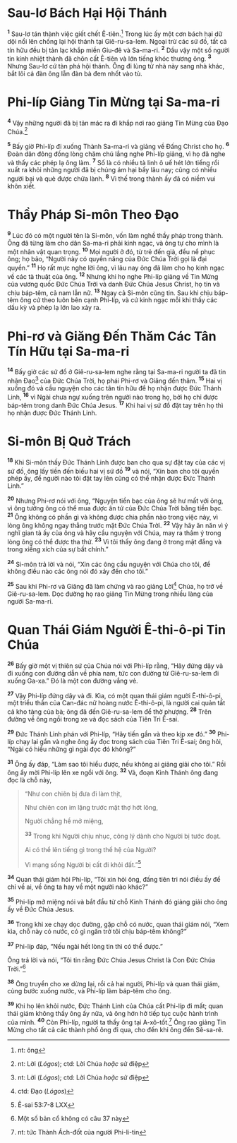 # Sau-lơ Bách Hại Hội Thánh
<sup><b>1</b></sup> Sau-lơ tán thành việc giết chết Ê-tiên.[^1-2dcecb9f-0ebb-4b69-a8a3-965bdbedee1c] Trong lúc ấy một cơn bách hại dữ dội nổi lên chống lại hội thánh tại Giê-ru-sa-lem. Ngoại trừ các sứ đồ, tất cả tín hữu đều bị tản lạc khắp miền Giu-đê và Sa-ma-ri. <sup><b>2</b></sup> Dầu vậy một số người tin kính nhiệt thành đã chôn cất Ê-tiên và lớn tiếng khóc thương ông. <sup><b>3</b></sup> Nhưng Sau-lơ cứ tàn phá hội thánh. Ông đi lùng từ nhà này sang nhà khác, bắt lôi cả đàn ông lẫn đàn bà đem nhốt vào tù.

# Phi-líp Giảng Tin Mừng tại Sa-ma-ri
<sup><b>4</b></sup> Vậy những người đã bị tản mác ra đi khắp nơi rao giảng Tin Mừng của Ðạo Chúa.[^2-2dcecb9f-0ebb-4b69-a8a3-965bdbedee1c]

<sup><b>5</b></sup> Bấy giờ Phi-líp đi xuống Thành Sa-ma-ri và giảng về Ðấng Christ cho họ. <sup><b>6</b></sup> Ðoàn dân đông đồng lòng chăm chú lắng nghe Phi-líp giảng, vì họ đã nghe và thấy các phép lạ ông làm. <sup><b>7</b></sup> Số là có nhiều tà linh ô uế hét lớn tiếng rồi xuất ra khỏi những người đã bị chúng ám hại bấy lâu nay; cũng có nhiều người bại và què được chữa lành. <sup><b>8</b></sup> Vì thế trong thành ấy đã có niềm vui khôn xiết.

# Thầy Pháp Si-môn Theo Ðạo
<sup><b>9</b></sup> Lúc đó có một người tên là Si-môn, vốn làm nghề thầy pháp trong thành. Ông đã từng làm cho dân Sa-ma-ri phải kinh ngạc, và ông tự cho mình là một nhân vật quan trọng. <sup><b>10</b></sup> Mọi người ở đó, từ trẻ đến già, đều nể phục ông; họ bảo, “Người này có quyền năng của Ðức Chúa Trời gọi là đại quyền.” <sup><b>11</b></sup> Họ rất mực nghe lời ông, vì lâu nay ông đã làm cho họ kinh ngạc về các tà thuật của ông. <sup><b>12</b></sup> Nhưng khi họ nghe Phi-líp giảng về Tin Mừng của vương quốc Ðức Chúa Trời và danh Ðức Chúa Jesus Christ, họ tin và chịu báp-têm, cả nam lẫn nữ. <sup><b>13</b></sup> Ngay cả Si-môn cũng tin. Sau khi chịu báp-têm ông cứ theo luôn bên cạnh Phi-líp, và cứ kinh ngạc mỗi khi thấy các dấu kỳ và phép lạ lớn lao xảy ra.

# Phi-rơ và Giăng Ðến Thăm Các Tân Tín Hữu tại Sa-ma-ri
<sup><b>14</b></sup> Bấy giờ các sứ đồ ở Giê-ru-sa-lem nghe rằng tại Sa-ma-ri người ta đã tin nhận Ðạo[^3-2dcecb9f-0ebb-4b69-a8a3-965bdbedee1c] của Ðức Chúa Trời, họ phái Phi-rơ và Giăng đến thăm. <sup><b>15</b></sup> Hai vị xuống đó và cầu nguyện cho các tân tín hữu để họ nhận được Ðức Thánh Linh, <sup><b>16</b></sup> vì Ngài chưa ngự xuống trên người nào trong họ, bởi họ chỉ được báp-têm trong danh Ðức Chúa Jesus. <sup><b>17</b></sup> Khi hai vị sứ đồ đặt tay trên họ thì họ nhận được Ðức Thánh Linh.

# Si-môn Bị Quở Trách
<sup><b>18</b></sup> Khi Si-môn thấy Ðức Thánh Linh được ban cho qua sự đặt tay của các vị sứ đồ, ông lấy tiền đến biếu hai vị sứ đồ <sup><b>19</b></sup> và nói, “Xin ban cho tôi quyền phép ấy, để người nào tôi đặt tay lên cũng có thể nhận được Ðức Thánh Linh.”

<sup><b>20</b></sup> Nhưng Phi-rơ nói với ông, “Nguyện tiền bạc của ông sẽ hư mất với ông, vì ông tưởng ông có thể mua được ân tứ của Ðức Chúa Trời bằng tiền bạc. <sup><b>21</b></sup> Ông không có phần gì và không được chia phần nào trong việc này, vì lòng ông không ngay thẳng trước mặt Ðức Chúa Trời. <sup><b>22</b></sup> Vậy hãy ăn năn vì ý nghĩ gian tà ấy của ông và hãy cầu nguyện với Chúa, may ra thâm ý trong lòng ông có thể được tha thứ. <sup><b>23</b></sup> Vì tôi thấy ông đang ở trong mật đắng và trong xiềng xích của sự bất chính.”

<sup><b>24</b></sup> Si-môn trả lời và nói, “Xin các ông cầu nguyện với Chúa cho tôi, để không điều nào các ông nói đó xảy đến cho tôi.”

<sup><b>25</b></sup> Sau khi Phi-rơ và Giăng đã làm chứng và rao giảng Lời[^4-2dcecb9f-0ebb-4b69-a8a3-965bdbedee1c] Chúa, họ trở về Giê-ru-sa-lem. Dọc đường họ rao giảng Tin Mừng trong nhiều làng của người Sa-ma-ri.

# Quan Thái Giám Người Ê-thi-ô-pi Tin Chúa
<sup><b>26</b></sup> Bấy giờ một vị thiên sứ của Chúa nói với Phi-líp rằng, “Hãy đứng dậy và đi xuống con đường dẫn về phía nam, tức con đường từ Giê-ru-sa-lem đi xuống Ga-xa.” Ðó là một con đường vắng vẻ.

<sup><b>27</b></sup> Vậy Phi-líp đứng dậy và đi. Kìa, có một quan thái giám người Ê-thi-ô-pi, một triều thần của Can-đác nữ hoàng nước Ê-thi-ô-pi, là người cai quản tất cả kho tàng của bà; ông đã đến Giê-ru-sa-lem để thờ phượng. <sup><b>28</b></sup> Trên đường về ông ngồi trong xe và đọc sách của Tiên Tri Ê-sai.

<sup><b>29</b></sup> Ðức Thánh Linh phán với Phi-líp, “Hãy tiến gần và theo kịp xe đó.” <sup><b>30</b></sup> Phi-líp chạy lại gần và nghe ông ấy đọc trong sách của Tiên Tri Ê-sai; ông hỏi, “Ngài có hiểu những gì ngài đọc đó không?”

<sup><b>31</b></sup> Ông ấy đáp, “Làm sao tôi hiểu được, nếu không ai giảng giải cho tôi.” Rồi ông ấy mời Phi-líp lên xe ngồi với ông. <sup><b>32</b></sup> Vả, đoạn Kinh Thánh ông đang đọc là chỗ này,

> “Như con chiên bị đưa đi làm thịt,
> 
> Như chiên con im lặng trước mặt thợ hớt lông,
> 
> Người chẳng hề mở miệng,
> 
> <sup><b>33</b></sup> Trong khi Người chịu nhục, công lý dành cho Người bị tước đoạt.
> 
> Ai có thể lên tiếng gì trong thế hệ của Người?
> 
> Vì mạng sống Người bị cất đi khỏi đất.”[^1@-2dcecb9f-0ebb-4b69-a8a3-965bdbedee1c]

<sup><b>34</b></sup> Quan thái giám hỏi Phi-líp, “Tôi xin hỏi ông, đấng tiên tri nói điều ấy để chỉ về ai, về ông ta hay về một người nào khác?”

<sup><b>35</b></sup> Phi-líp mở miệng nói và bắt đầu từ chỗ Kinh Thánh đó giảng giải cho ông ấy về Ðức Chúa Jesus.

<sup><b>36</b></sup> Trong khi xe chạy dọc đường, gặp chỗ có nước, quan thái giám nói, “Xem kìa, chỗ này có nước, có gì ngăn trở tôi chịu báp-têm không?”

<sup><b>37</b></sup> Phi-líp đáp, “Nếu ngài hết lòng tin thì có thể được.”

Ông trả lời và nói, “Tôi tin rằng Ðức Chúa Jesus Christ là Con Ðức Chúa Trời.”[^5-2dcecb9f-0ebb-4b69-a8a3-965bdbedee1c]

<sup><b>38</b></sup> Ông truyền cho xe dừng lại, rồi cả hai người, Phi-líp và quan thái giám, cùng bước xuống nước, và Phi-líp làm báp-têm cho ông.

<sup><b>39</b></sup> Khi họ lên khỏi nước, Ðức Thánh Linh của Chúa cất Phi-líp đi mất; quan thái giám không thấy ông ấy nữa, và ông hớn hở tiếp tục cuộc hành trình của mình. <sup><b>40</b></sup> Còn Phi-líp, người ta thấy ông tại A-xô-tốt.[^6-2dcecb9f-0ebb-4b69-a8a3-965bdbedee1c] Ông rao giảng Tin Mừng cho tất cả các thành phố ông đi qua, cho đến khi ông đến Sê-sa-rê.

[^1-2dcecb9f-0ebb-4b69-a8a3-965bdbedee1c]: nt: ông
[^2-2dcecb9f-0ebb-4b69-a8a3-965bdbedee1c]: nt: Lời (*Lógos*); ctd: Lời Chúa *hoặc* sứ điệp
[^3-2dcecb9f-0ebb-4b69-a8a3-965bdbedee1c]: nt: Lời (*Lógos*); ctd: Lời Chúa *hoặc* sứ điệp
[^4-2dcecb9f-0ebb-4b69-a8a3-965bdbedee1c]: ctd: Ðạo (*Lógos*)
[^5-2dcecb9f-0ebb-4b69-a8a3-965bdbedee1c]: Một số bản cổ không có câu 37 này
[^6-2dcecb9f-0ebb-4b69-a8a3-965bdbedee1c]: nt: tức Thành Ách-đốt của người Phi-li-tin
[^1@-2dcecb9f-0ebb-4b69-a8a3-965bdbedee1c]: Ê-sai 53:7-8 LXX